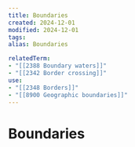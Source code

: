 ```yaml
---
title: Boundaries
created: 2024-12-01
modified: 2024-12-01
tags: 
alias: Boundaries

relatedTerm:
- "[[2388 Boundary waters]]"
- "[[2342 Border crossing]]"
use:
- "[[2348 Borders]]"
- "[[8900 Geographic boundaries]]"
---
```

# Boundaries
